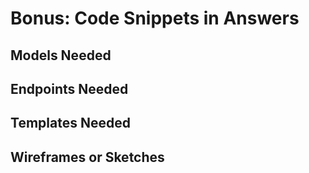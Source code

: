 # Bonus: Code Snippets in Answers
## Models Needed
## Endpoints Needed
## Templates Needed
## Wireframes or Sketches